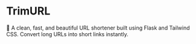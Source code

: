 # TrimURL
🚀 A clean, fast, and beautiful URL shortener built using Flask and Tailwind CSS. Convert long URLs into short links instantly.
